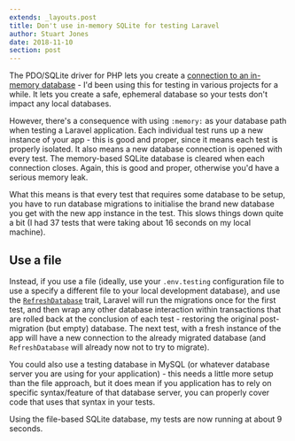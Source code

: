 ```yaml
---
extends: _layouts.post
title: Don't use in-memory SQLite for testing Laravel
author: Stuart Jones
date: 2018-11-10
section: post
---
```


The PDO/SQLite driver for PHP lets you create a [connection to an in-memory database](http://php.net/manual/en/ref.pdo-sqlite.connection.php) - I'd been using this for testing in various projects for a while. It lets you create a safe, ephemeral database so your tests don't impact any local databases. 

However, there's a consequence with using `:memory:` as your database path when testing a Laravel application. Each individual test runs up a new instance of your app - this is good and proper, since it means each test is properly isolated. It also means a new database connection is opened with every test. The memory-based SQLite database is cleared when each connection closes. Again, this is good and proper, otherwise you'd have a serious memory leak.

What this means is that every test that requires some database to be setup, you have to run database migrations to initialise the brand new database you get with the new app instance in the test. This slows things down quite a bit (I had 37 tests that were taking about 16 seconds on my local machine).

## Use a file

Instead, if you use a file (ideally, use your `.env.testing` configuration file to use a specify a different file to your local development database), and use the [`RefreshDatabase`](https://laravel.com/docs/5.7/database-testing#resetting-the-database-after-each-test) trait, Laravel will run the migrations once for the first test, and then wrap any other database interaction within transactions that are rolled back at the conclusion of each test - restoring the original post-migration (but empty) database. The next test, with a fresh instance of the app will have a new connection to the already migrated database (and `RefreshDatabase` will already now not to try to migrate).

You could also use a testing database in MySQL (or whatever database server you are using for your application) - this needs a little more setup than the file approach, but it does mean if you application has to rely on specific syntax/feature of that database server, you can properly cover code that uses that syntax in your tests.

Using the file-based SQLite database, my tests are now running at about 9 seconds. 